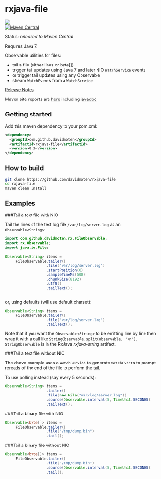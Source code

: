 rxjava-file
===========
<a href="https://travis-ci.org/davidmoten/rxjava-file"><img src="https://travis-ci.org/davidmoten/rxjava-file.svg"/></a><br/>
[![Maven Central](https://maven-badges.herokuapp.com/maven-central/com.github.davidmoten/rxjava-file/badge.svg?style=flat)](https://maven-badges.herokuapp.com/maven-central/com.github.davidmoten/rxjava-file)

Status: *released to Maven Central*

Requires Java 7.

Observable utilities for files:
* tail a file (either lines or byte[]) 
* trigger tail updates using Java 7 and later NIO ```WatchService``` events
* or trigger tail updates using any Observable
* stream ```WatchEvent```s from a ```WatchService```

[Release Notes](RELEASE_NOTES.md)

Maven site reports are [here](http://davidmoten.github.io/rxjava-file/index.html) including [javadoc](http://davidmoten.github.io/rxjava-file/apidocs/index.html).

Getting started
----------------
Add this maven dependency to your pom.xml:
```xml
<dependency>
  <groupId>com.github.davidmoten</groupId>
  <artifactId>rxjava-file</artifactId>
  <version>0.3</version>
</dependency>
```

How to build
----------------

```bash
git clone https://github.com/davidmoten/rxjava-file
cd rxjava-file
maven clean install 
```

Examples
--------------

###Tail a text file with NIO

Tail the lines of the text log file ```/var/log/server.log``` as an ```Observable<String>```:

```java
import com.github.davidmoten.rx.FileObservable;
import rx.Observable;
import java.io.File; 
 
Observable<String> items = 
     FileObservable.tailer()
                   .file("var/log/server.log")
                   .startPosition(0)
                   .sampleTimeMs(500)
                   .chunkSize(8192)
                   .utf8()
                   .tailText();
                     
```
or, using defaults (will use default charset):
```java
Observable<String> items = 
     FileObservable.tailer()
                   .file("var/log/server.log")
                   .tailText();
```

Note that if you want the ```Observable<String>``` to be emitting line by line then wrap 
it with a call like ```StringObservable.split(observable, "\n")```. ```StringObservable``` is in the RxJava *rxjava-string* artifact.

###Tail a text file without NIO

The above example uses a ```WatchService``` to generate ```WatchEvent```s to prompt rereads of the end of the file to perform the tail.

To use polling instead (say every 5 seconds):

```java
Observable<String> items = 
                   .tailer()
                   .file(new File("var/log/server.log"))
                   .source(Observable.interval(5, TimeUnit.SECONDS)
                   .tailText();
```

###Tail a binary file with NIO
```java
Observable<byte[]> items = 
     FileObservable.tailer()
                   .file("/tmp/dump.bin")
                   .tail();
```

###Tail a binary file without NIO
```java
Observable<byte[]> items = 
     FileObservable.tailer()
                   .file("/tmp/dump.bin")
                   .source(Observable.interval(5, TimeUnit.SECONDS)
                   .tail();
```



